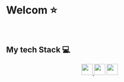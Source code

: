 <h1>Welcom ⭐</h1>
<br />
<h2> My tech Stack 💻</h2>
<p align="center">
  <a href="https://www.instagram.com/minjun92/">
    <img src="https://img.shields.io/badge/-INSTA-E4405F?style=for-the-badge&logo=instagram&logoColor=ffffff" height="30">
  </a>
  <img src="https://img.shields.io/badge/-HTML5-E34F26?style=for-the-badge&logo=html5&logoColor=ffffff" height="30" />
  <img src="https://img.shields.io/badge/-JAVASCRIPT-E34F26?style=for-the-badge&logo=javascript&logoColor=ffffff" height="30" />
</p>


<!--
**shsha4/shsha4** is a ✨ _special_ ✨ repository because its `README.md` (this file) appears on your GitHub profile.

Here are some ideas to get you started:

- 🔭 I’m currently working on ...
- 🌱 I’m currently learning ...
- 👯 I’m looking to collaborate on ...
- 🤔 I’m looking for help with ...
- 💬 Ask me about ...
- 📫 How to reach me: ...
- 😄 Pronouns: ...
- ⚡ Fun fact: ...
-->
